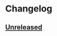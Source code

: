 # Changelog

## [Unreleased]

[unreleased]: https://github.com/slok/sloth-common-sli-plugins/compare/v0.1.0...HEAD
